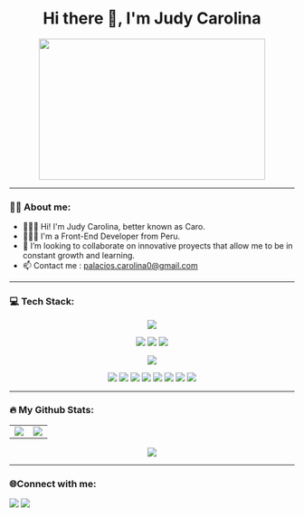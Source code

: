 <h1 align="center">Hi there 👋, I'm Judy Carolina</h1>

<div align="center">
  <img src="https://media0.giphy.com/media/hpXdHPfFI5wTABdDx9/giphy.gif?cid=790b761181f513f28607618ee2299a996c1b9db441882fb3&rid=giphy.gif&ct=g" width="400" height="250"/>
</div>

---


### :woman_technologist: About me:

- 👩🏻‍🦰 Hi! I'm Judy Carolina, better known as Caro.
- 👩🏻‍💻 I'm a Front-End Developer from Peru.
- 👯 I’m looking to collaborate on innovative proyects that allow me to be in constant growth and learning.
- 📫 Contact me : <a href="mailto:palacios.carolina0@gmail.com">palacios.carolina0@gmail.com</a>  

---


### 💻 Tech Stack:
<div align=center>
<p>
  <img src="https://img.shields.io/badge/javascript-%23323330.svg?style=for-the-badge&logo=javascript&logoColor=%23F7DF1E">
</p>
<p>
  <img src="https://img.shields.io/badge/html5-%23E34F26.svg?style=for-the-badge&logo=html5&logoColor=white">
  <img src="https://img.shields.io/badge/css3-%231572B6.svg?style=for-the-badge&logo=css3&logoColor=white">
  <img src="https://img.shields.io/badge/react-%2320232a.svg?style=for-the-badge&logo=react&logoColor=%2361DAFB">
</p>
<p>
  <img src="https://img.shields.io/badge/Node.js-339933?style=for-the-badge&logo=nodedotjs&logoColor=white">
</p> 
<p>
  <img src="https://img.shields.io/badge/NPM-%23000000.svg?style=for-the-badge&logo=npm&logoColor=white">
  <img src="https://img.shields.io/badge/Git-F05032?style=for-the-badge&logo=git&logoColor=white">
  <img src="https://img.shields.io/badge/GitHub-100000?style=for-the-badge&logo=github&logoColor=white">
  <img src="https://img.shields.io/badge/ESLint-4B3263?style=for-the-badge&logo=eslint&logoColor=white">
  <img src="https://img.shields.io/badge/firebase-%23039BE5.svg?style=for-the-badge&logo=firebase">
  <img src="https://img.shields.io/badge/markdown-%23000000.svg?style=for-the-badge&logo=markdown&logoColor=white">
  <img src="https://img.shields.io/badge/figma-%23F24E1E.svg?style=for-the-badge&logo=figma&logoColor=white">
  <img src="https://img.shields.io/badge/Canva-%2300C4CC.svg?style=for-the-badge&logo=Canva&logoColor=white">
</p>
</div>

---


### :fire: My Github Stats:

 <div align=center>
  <table align=center >
  <tr align=center >
  <td width="48%"  align=center><img src="https://github-readme-stats.vercel.app/api?username=Judypd&theme=tokyonight&count_private=true&showicons=true" /></td>
  <td width="48%" align=center ><img  src="https://github-readme-stats.vercel.app/api/top-langs/?username=Judypd&layout=compact&langs_count=8&theme=tokyonight"/></td>
 </table>
  <tr align=center>
  	<td  align=center ><img  src="https://github-readme-streak-stats.herokuapp.com?user=Judypd&theme=tokyonight&hide_border=true" /></td>
  </tr>
 </div>
 
--- 


### 🌐Connect with me:

<p align="center">

<a href = "https://www.linkedin.com/in/-carolina-palacios/"><img src="https://img.icons8.com/fluent/48/000000/linkedin.png"/></a>
<a href = "mailto:palacios.carolina0@gmail.com"> <img src="https://img.icons8.com/color/48/000000/gmail-new.png"/> </a>

</p>
